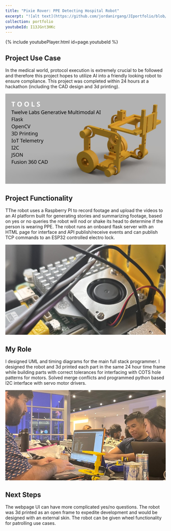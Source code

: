 ```yaml
---
title: "Pixie Rover: PPE Detecting Hospital Robot"
excerpt: "![alt text](https://github.com/jordanirgang/JIportfolio/blob/master/images/gallery.jpg?raw=true)<br/><br/>A personal protection equipment(PPE) detecting robot designed to open and close IoT locks for safety protocol compliance."
collection: portfolio
youtubeId: I13JGnt3HKc
---
```


{% include youtubePlayer.html id=page.youtubeId %}
<br>
## Project Use Case 
In the medical world, protocol execution is extremely crucial to be followed and therefore this project hopes to utilize AI into a friendly looking robot to ensure compliance. This project was completed within 24 hours at a hackathon (including the CAD design and 3d printing).

![](https://github.com/jordanirgang/JIportfolio/blob/master/images/gallery2.jpg?raw=true)

## Project Functionality
TThe robot uses a Raspberry PI to record footage and upload the videos to an AI platform built for generating stories and summarizing footage, based on yes or no queries the robot will nod or shake its head to determine if the person is wearing PPE. The robot runs an onboard flask server with an HTML page for interface and API publish/receive events and can publish TCP commands to an ESP32 controlled electro lock. 

![](https://github.com/jordanirgang/JIportfolio/blob/master/images/gallery3.jpg?raw=true)

## My Role
I designed UML and timing diagrams for the main full stack programmer. I designed the robot and 3d printed each part in the same 24 hour time frame while building parts with correct tolerances for interfacing with COTS hole patterns for motors. Solved merge conflicts and programmed python based I2C interface with servo motor drivers.

![](https://github.com/jordanirgang/JIportfolio/blob/master/images/gallery1.jpg?raw=true)

## Next Steps
The webpage UI can have more complicated yes/no questions.
The robot was 3d printed as an open frame to expedite development and would be designed with an external skin.
The robot can be given wheel functionality for patrolling use cases.

